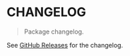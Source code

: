 # CHANGELOG

> Package changelog.

See [GitHub Releases](https://github.com/stdlib-js/napi-argv-float32array/releases) for the changelog.